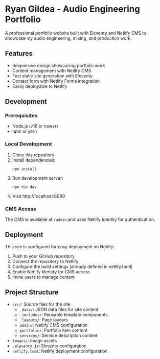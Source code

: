 # Ryan Gildea - Audio Engineering Portfolio

A professional portfolio website built with Eleventy and Netlify CMS to showcase my audio engineering, mixing, and production work.

## Features

- Responsive design showcasing portfolio work
- Content management with Netlify CMS
- Fast static site generation with Eleventy
- Contact form with Netlify Forms integration
- Easily deployable to Netlify

## Development

### Prerequisites

- Node.js (v16 or newer)
- npm or yarn

### Local Development

1. Clone this repository
2. Install dependencies:
   ```
   npm install
   ```
3. Run development server:
   ```
   npm run dev
   ```
4. Visit http://localhost:8080

### CMS Access

The CMS is available at `/admin` and uses Netlify Identity for authentication.

## Deployment

This site is configured for easy deployment on Netlify:

1. Push to your GitHub repository
2. Connect the repository to Netlify
3. Configure the build settings (already defined in netlify.toml)
4. Enable Netlify Identity for CMS access
5. Invite users to manage content

## Project Structure

- `src/`: Source files for the site
  - `_data/`: JSON data files for site content
  - `_includes/`: Reusable template components
  - `_layouts/`: Page layouts
  - `admin/`: Netlify CMS configuration
  - `portfolio/`: Portfolio item content
  - `services/`: Service description content
- `images/`: Image assets
- `.eleventy.js`: Eleventy configuration
- `netlify.toml`: Netlify deployment configuration
